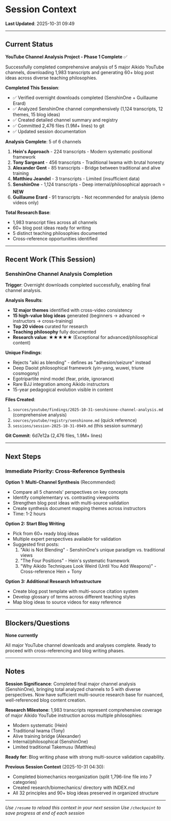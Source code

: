 # Session Context

**Last Updated**: 2025-10-31 09:49

---

## Current Status

**YouTube Channel Analysis Project - Phase 1 Complete** ✅

Successfully completed comprehensive analysis of 5 major Aikido YouTube channels, downloading 1,983 transcripts and generating 60+ blog post ideas across diverse teaching philosophies.

**Completed This Session**:
- ✅ Verified overnight downloads completed (SenshinOne + Guillaume Erard)
- ✅ Analyzed SenshinOne channel comprehensively (1,124 transcripts, 12 themes, 15 blog ideas)
- ✅ Created detailed channel summary and registry
- ✅ Committed 2,476 files (1.9M+ lines) to git
- ✅ Updated session documentation

**Analysis Complete**: 5 of 6 channels
1. **Hein's Approach** - 224 transcripts - Modern systematic positional framework
2. **Tony Sargeant** - 456 transcripts - Traditional Iwama with brutal honesty
3. **Alexander Gent** - 85 transcripts - Bridge between traditional and alive training
4. **Matthieu Jeandel** - 3 transcripts - Limited (insufficient data)
5. **SenshinOne** - 1,124 transcripts - Deep internal/philosophical approach ⭐ **NEW**
6. **Guillaume Erard** - 91 transcripts - Not recommended for analysis (demo videos only)

**Total Research Base**:
- 1,983 transcript files across all channels
- 60+ blog post ideas ready for writing
- 5 distinct teaching philosophies documented
- Cross-reference opportunities identified

---

## Recent Work (This Session)

### SenshinOne Channel Analysis Completion

**Trigger**: Overnight downloads completed successfully, enabling final channel analysis.

**Analysis Results**:
- **12 major themes** identified with cross-video consistency
- **15 high-value blog ideas** generated (beginners → advanced → instructors → cross-training)
- **Top 20 videos** curated for research
- **Teaching philosophy** fully documented
- **Research value**: ★★★★★ (Exceptional for advanced/philosophical content)

**Unique Findings**:
- Rejects "aiki as blending" - defines as "adhesion/seizure" instead
- Deep Daoist philosophical framework (yin-yang, wuwei, triune cosmogony)
- Egotripartite mind model (fear, pride, ignorance)
- Rare BJJ integration among Aikido instructors
- 15-year pedagogical evolution visible in content

**Files Created**:
1. `sources/youtube/findings/2025-10-31-senshinone-channel-analysis.md` (comprehensive analysis)
2. `sources/youtube/registry/senshinone.md` (quick reference)
3. `sessions/session-2025-10-31-0949.md` (this session summary)

**Git Commit**: 6d7e12a (2,476 files, 1.9M+ lines)

---

## Next Steps

### Immediate Priority: Cross-Reference Synthesis

**Option 1: Multi-Channel Synthesis** (Recommended)
- Compare all 5 channels' perspectives on key concepts
- Identify complementary vs. contrasting viewpoints
- Strengthen blog post ideas with multi-source validation
- Create synthesis document mapping themes across instructors
- Time: 1-2 hours

**Option 2: Start Blog Writing**
- Pick from 60+ ready blog ideas
- Multiple expert perspectives available for validation
- Suggested first posts:
  1. "Aiki is Not Blending" - SenshinOne's unique paradigm vs. traditional views
  2. "The Four Positions" - Hein's systematic framework
  3. "Why Aikido Techniques Look Weird (Until You Add Weapons)" - Cross-reference Hein + Tony

**Option 3: Additional Research Infrastructure**
- Create blog post template with multi-source citation system
- Develop glossary of terms across different teaching styles
- Map blog ideas to source videos for easy reference

---

## Blockers/Questions

**None currently**

All major YouTube channel downloads and analyses complete. Ready to proceed with cross-referencing and blog writing phases.

---

## Notes

**Session Significance**: Completed final major channel analysis (SenshinOne), bringing total analyzed channels to 5 with diverse perspectives. Now have sufficient multi-source research base for nuanced, well-referenced blog content creation.

**Research Milestone**: 1,983 transcripts represent comprehensive coverage of major Aikido YouTube instruction across multiple philosophies:
- Modern systematic (Hein)
- Traditional Iwama (Tony)
- Alive training bridge (Alexander)
- Internal/philosophical (SenshinOne)
- Limited traditional Takemusu (Matthieu)

**Ready for**: Blog writing phase with strong multi-source validation capability.

**Previous Session Context** (2025-10-31 04:30):
- Completed biomechanics reorganization (split 1,796-line file into 7 categories)
- Created research/biomechanics/ directory with INDEX.md
- All 32 principles and 90+ blog ideas preserved in organized structure

---

*Use `/resume` to reload this context in your next session*
*Use `/checkpoint` to save progress at end of each session*
